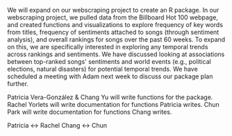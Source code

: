 We will expand on our webscraping project to create an R package.  In our webscraping project, we pulled data from the Billboard Hot 100 webpage, and created functions and visualizations to explore frequency of key words from titles, frequency of sentiments attached to songs (through sentiment analysis), and overall rankings for songs over the past 60 weeks.  To expand on this, we are specifically interested in exploring any temporal trends across rankings and sentiments.  We have discussed looking at associations between top-ranked songs' sentiments and world events (e.g., political elections, natural disasters) for potential temporal trends.  We have scheduled a meeting with Adam next week to discuss our package plan further.

<Functions Pair>
Patricia Vera-González &
Chang Yu
  will write functions for the package.

<Documentation Pair>
Rachel Yorlets
  will write documentation for functions Patricia writes.
Chun Park
  will write documentation for functions Chang writes.
  

Patricia <-> Rachel
Chang    <-> Chun

